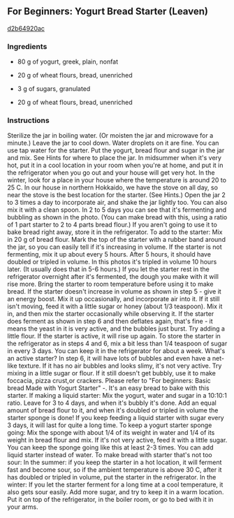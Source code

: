 ## For Beginners: Yogurt Bread Starter (Leaven)

[d2b64920ac](https://cookpad.com/us/recipes/147652-for-beginners-yogurt-bread-starter-leaven)

### Ingredients

 - 80 g of yogurt, greek, plain, nonfat

 - 20 g of wheat flours, bread, unenriched

 - 3 g of sugars, granulated

 - 20 g of wheat flours, bread, unenriched

### Instructions

Sterilize the jar in boiling water. (Or moisten the jar and microwave for a minute.) Leave the jar to cool down. Water droplets on it are fine. You can use tap water for the starter. Put the yogurt, bread flour and sugar in the jar and mix. See Hints for where to place the jar. In midsummer when it's very hot, put it in a cool location in your room when you're at home, and put it in the refrigerator when you go out and your house will get very hot. In the winter, look for a place in your house where the temperature is around 20 to 25 C. In our house in northern Hokkaido, we have the stove on all day, so near the stove is the best location for the starter. (See Hints.) Open the jar 2 to 3 times a day to incorporate air, and shake the jar lightly too. You can also mix it with a clean spoon. In 2 to 5 days you can see that it's fermenting and bubbling as shown in the photo. (You can make bread with this, using a ratio of 1 part starter to 2 to 4 parts bread flour.) If you aren't going to use it to bake bread right away, store it in the refrigerator. To add to the starter: Mix in 20 g of bread flour. Mark the top of the starter with a rubber band around the jar, so you can easily tell if it's increasing in volume. If the starter is not fermenting, mix it up about every 5 hours. After 5 hours, it should have doubled or tripled in volume. In this photos it's tripled in volume 10 hours later. (It usually does that in 5-6 hours.) If you let the starter rest in the refrigerator overnight after it's fermented, the dough you make with it will rise more. Bring the starter to room temperature before using it to make bread. If the starter doesn't increase in volume as shown in step 5 - give it an energy boost. Mix it up occasionally, and incorporate air into it. If it still isn't moving, feed it with a little sugar or honey (about 1/3 teaspoon). Mix it in, and then mix the starter occasionally while observing it. If the starter does ferment as shown in step 6 and then deflates again, that's fine - it means the yeast in it is very active, and the bubbles just burst. Try adding a little flour. If the starter is active, it will rise up again. To store the starter in the refrigerator as in steps 4 and 6, mix a bit less than 1/4 teaspoon of sugar in every 3 days. You can keep it in the refrigerator for about a week. What's an active starter? In step 6, it will have lots of bubbles and even have a net-like texture. If it has no air bubbles and looks slimy, it's not very active. Try mixing in a little sugar or flour. If it still doesn't get bubbly, use it to make foccacia, pizza crust,or crackers. Please refer to "For beginners: Basic bread Made with Yogurt Starter" -. It's an easy bread to bake with this starter. If making a liquid starter: Mix the yogurt, water and sugar in a 10:10:1 ratio. Leave for 3 to 4 days, and when it's bubbly it's done. Add an equal amount of bread flour to it, and when it's doubled or tripled in volume the starter sponge is done! If you keep feeding a liquid starter with sugar every 3 days, it will last for quite a long time. To keep a yogurt starter sponge going: Mix the sponge with about 1/4 of its weight in water and 1/4 of its weight in bread flour and mix. If it's not very active, feed it with a little sugar. You can keep the sponge going like this at least 2-3 times. You can add liquid starter instead of water. To make bread with starter that's not too sour: In the summer: if you keep the starter in a hot location, it will ferment fast and become sour, so if the ambient temperature is above 30 C, after it has doubled or tripled in volume, put the starter in the refrigerator. In the winter: If you let the starter ferment for a long time at a cool temperature, it also gets sour easily. Add more sugar, and try to keep it in a warm location. Put it on top of the refrigerator, in the boiler room, or go to bed with it in your arms.